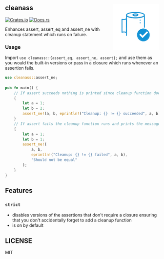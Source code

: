 ## cleanass <img src="assets/cleanass.png" width="150" height="150" align="right" />

[![Crates.io](https://img.shields.io/crates/v/cleanass)](https://crates.io/crates/cleanass)
[![Docs.rs](https://docs.rs/cleanass/badge.svg)](https://docs.rs/cleanass)

Enhances assert, assert_eq and assert_ne with cleanup statement which runs on failure.

### Usage

Import `use cleanass::{assert_eq, assert_ne, assert};` and use them as you would the built-in
versions or pass in a closure which runs whenever an assertion fails.


```rust
use cleanass::assert_ne;

pub fn main() {
    // If assert succeeds nothing is printed since cleanup function does not run
    {
        let a = 1;
        let b = 2;
        assert_ne!(a, b, eprintln!("Cleanup: {} != {} succeeded", a, b));
    }
    // If assert fails the cleanup function runs and prints the message
    {
        let a = 1;
        let b = 1;
        assert_ne!(
            a, b,
            eprintln!("Cleanup: {} != {} failed", a, b),
            "Should not be equal"
        );
    }
}
```

## Features

### `strict`

- disables versions of the assertions that don't require a closure ensuring that you don't
accidentally forget to add a cleanup function
- is on by default

## LICENSE

MIT
